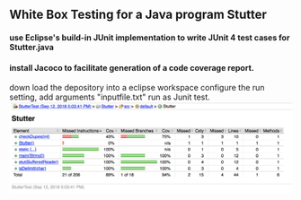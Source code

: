 ## White Box Testing for a Java program Stutter
#### use Eclipse's build-in JUnit implementation to write JUnit 4 test cases for Stutter.java
#### install Jacoco to facilitate generation of a code coverage report.
down load the depository into a eclipse workspace
configure the run setting, add arguments "inputfile.txt"
run as Junit test.
![Alt text](coverageReport.png?raw=true "coverageReport")